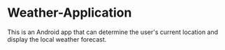 # Weather-Application
This is an Android app that can determine the user's current location and display the local weather forecast.
